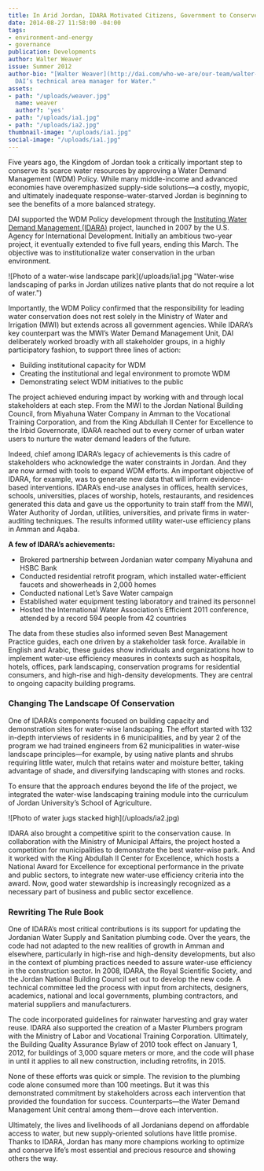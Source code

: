 ```yaml
---
title: In Arid Jordan, IDARA Motivated Citizens, Government to Conserve Precious Water
date: 2014-08-27 11:58:00 -04:00
tags:
- environment-and-energy
- governance
publication: Developments
author: Walter Weaver
issue: Summer 2012
author-bio: "[Walter Weaver](http://dai.com/who-we-are/our-team/walter-weaver) is
  DAI’s technical area manager for Water."
assets:
- path: "/uploads/weaver.jpg"
  name: weaver
  author?: 'yes'
- path: "/uploads/ia1.jpg"
- path: "/uploads/ia2.jpg"
thumbnail-image: "/uploads/ia1.jpg"
social-image: "/uploads/ia1.jpg"
---
```


<p>Five years ago, the Kingdom of Jordan took a critically important step to conserve its scarce water resources by approving a Water Demand Management (WDM) Policy. While many middle-income and advanced economies have overemphasized supply-side solutions—a costly, myopic, and ultimately inadequate response–water-starved Jordan is beginning to see the benefits of a more balanced strategy.</p>


 <p>DAI supported the WDM Policy development through the <a href="http://dai.com/our-work/projects/jordan—instituting-water-demand-management-idara">Instituting Water Demand Management (IDARA)</a> project, launched in 2007 by the U.S. Agency for International Development. Initially an ambitious two-year project, it eventually extended to five full years, ending this March. The objective was to institutionalize water conservation in the urban environment.</p>
 ![Photo of a water-wise landscape park](/uploads/ia1.jpg "Water-wise landscaping of parks in Jordan utilizes native plants that do not require a lot of water.") 
<p>Importantly, the WDM Policy confirmed that the responsibility for leading water conservation does not rest solely in the Ministry of Water and Irrigation (MWI) but extends across all government agencies. While IDARA’s key counterpart was the MWI’s Water Demand Management Unit, DAI deliberately worked broadly with all stakeholder groups, in a highly participatory fashion, to support three lines of action:</p>
<ul>
  <li>Building institutional capacity for WDM</li>
  <li>Creating the institutional and legal environment to
promote WDM</li>
  <li>Demonstrating select WDM initiatives to the public</li>
</ul>
<p>The project achieved enduring impact by working with and through local stakeholders at each step. From the MWI to the Jordan National Building Council, from Miyahuna Water Company in Amman to the Vocational Training Corporation, and from the King Abdullah II Center for Excellence to the Irbid Governorate, IDARA reached out to every corner of urban water users to nurture the water demand leaders of the future.</p>
<p>Indeed, chief among IDARA’s legacy of achievements is this cadre of stakeholders who acknowledge the water constraints in Jordan. And they are now armed with tools to expand WDM efforts. An important objective of IDARA, for example, was to generate new data that will inform evidence-based interventions. IDARA’s end-use analyses in offices, health services, schools, universities, places of worship, hotels, restaurants, and residences generated this data and gave us the opportunity to train staff from the MWI, Water Authority of Jordan, utilities, universities, and private firms in water-auditing techniques. The results informed utility water-use efficiency plans in Amman and Aqaba.</p>
<aside>
<p><strong>A few of IDARA’s achievements:</strong></p>
<ul>
<li>Brokered partnership between Jordanian water company Miyahuna and HSBC Bank</li>
<li>Conducted residential retrofit program, which installed water-efficient faucets and showerheads in 2,000 homes</li>
<li>Conducted national Let’s Save Water campaign</li>
<li>Established water equipment testing laboratory and trained its personnel</li>
<li>Hosted the International Water Association’s Efficient 2011 conference, attended by a record 594 people from 42 countries</li>
</ul>
</aside>
<p>The data from these studies also informed seven Best Management Practice guides, each one driven by a stakeholder task force. Available in English and Arabic, these guides show individuals and organizations how to implement water-use efficiency measures in contexts such as hospitals, hotels, offices, park landscaping, conservation programs for residential consumers, and high-rise and high-density developments. They are central to ongoing capacity building programs.</p>
<h3>Changing The Landscape Of Conservation</h3>
<p>One of IDARA’s components focused on building capacity and demonstration sites for water-wise landscaping. The effort started with 132 in-depth interviews of residents in 6 municipalities, and by year 2 of the program we had trained engineers from 62 municipalities in water-wise landscape principles—for example, by using native plants and shrubs requiring little water, mulch that retains water and moisture better, taking advantage of shade, and diversifying landscaping with stones and rocks.</p>
<p>To ensure that the approach endures beyond the life of the project, we integrated the water-wise landscaping training module into the curriculum of Jordan University’s School of Agriculture.</p>
![Photo of water jugs stacked high](/uploads/ia2.jpg) 
<p>IDARA also brought a competitive spirit to the conservation cause. In collaboration with the Ministry of Municipal Affairs, the project hosted a competition for municipalities to demonstrate the best water-wise park. And it worked with the King Abdullah II Center for Excellence, which hosts a National Award for Excellence for exceptional performance in the private and public sectors, to integrate new water-use efficiency criteria into the award. Now, good water stewardship is increasingly recognized as a necessary part of business and public sector excellence.</p>
<h3>Rewriting The Rule Book</h3>
<p>One of IDARA’s most critical contributions is its support for updating the Jordanian Water Supply and Sanitation plumbing code. Over the years, the code had not adapted to the new realities of growth in Amman and elsewhere, particularly in high-rise and high-density developments, but also in the context of plumbing practices needed to assure water-use efficiency in the construction sector. In 2008, IDARA, the Royal Scientific Society, and the Jordan National Building Council set out to develop the new code. A technical committee led the process with input from architects, designers, academics, national and local governments, plumbing contractors, and material suppliers and manufacturers.</p>
<p>The code incorporated guidelines for rainwater harvesting and gray water reuse. IDARA also supported the creation of a Master Plumbers program with the Ministry of Labor and Vocational Training Corporation. Ultimately, the Building Quality Assurance Bylaw of 2010 took effect on January 1, 2012, for buildings of 3,000 square meters or more, and the code will phase in until it applies to all new construction, including retrofits, in 2015.</p>
<p>None of these efforts was quick or simple. The revision to the plumbing code alone consumed more than 100 meetings. But it was this demonstrated commitment by stakeholders across each intervention that provided the foundation for success. Counterparts—the Water Demand Management Unit central among them—drove each intervention.</p>
<p>Ultimately, the lives and livelihoods of all Jordanians depend on affordable access to water, but new supply-oriented solutions have little promise. Thanks to IDARA, Jordan has many more champions working to optimize and conserve life’s most essential and precious resource and showing others the way.</p>
